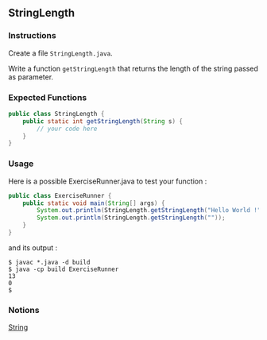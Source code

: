## StringLength

### Instructions

Create a file `StringLength.java`.

Write a function `getStringLength` that returns the length of the string passed as parameter.

### Expected Functions

```java
public class StringLength {
    public static int getStringLength(String s) {
        // your code here
    }
}
```

### Usage

Here is a possible ExerciseRunner.java to test your function :

```java
public class ExerciseRunner {
    public static void main(String[] args) {
        System.out.println(StringLength.getStringLength("Hello World !"));
        System.out.println(StringLength.getStringLength(""));
    }
}
```

and its output :

```shell
$ javac *.java -d build
$ java -cp build ExerciseRunner
13
0
$
```

### Notions

[String](https://docs.oracle.com/en/java/javase/17/docs/api/java.base/java/lang/String.html)
